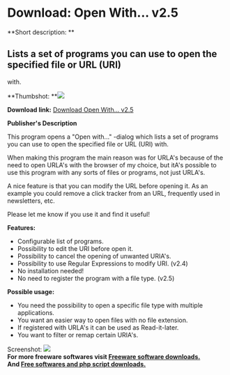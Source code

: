 # Download: Open With... v2.5

**Short description: **

## Lists a set of programs you can use to open the specified file or URL (URI)
with.

  
**Thumbshot: **![](http://www.freewarefiles.com/screenshot/open_with_md.jpg)   
  
**Download link:** [Download Open With... v2.5](http://freesoftwares.boysofts.com/Ope-With_program_58400.html)  
  

**Publisher's Description**  
  

This program opens a "Open with..." -dialog which lists a set of programs you
can use to open the specified file or URL (URI) with.

When making this program the main reason was for URLA's because of the need to
open URLA's with the browser of my choice, but itA's possible to use this
program with any sorts of files or programs, not just URLA's.

A nice feature is that you can modify the URL before opening it. As an example
you could remove a click tracker from an URL, frequently used in newsletters,
etc.

Please let me know if you use it and find it useful!

**Features:**

  * Configurable list of programs.
  * Possibility to edit the URI before open it.
  * Possibility to cancel the opening of unwanted URIA's.
  * Possibility to use Regular Expressions to modify URI. (v2.4)
  * No installation needed!
  * No need to register the program with a file type. (v2.5)

**Possible usage:**

  * You need the possibility to open a specific file type with multiple applications.
  * You want an easier way to open files with no file extension.
  * If registered with URLA's it can be used as Read-it-later.
  * You want to filter or remap certain URIA's.

  
  
Screenshot: ![](http://www.freewarefiles.com/screenshot/open_with.jpg)  
**For more freeware softwares visit [Freeware software downloads.](http://freesoftwares.boysofts.com/)**   
**And [Free softwares and php script downloads.](http://www.boysofts.com/)**

